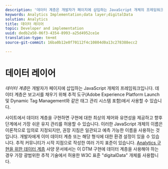 ```yaml
---
description: '데이터 계층은 개발자가 페이지에 삽입하는 JavaScript 개체의 프레임워크입니다. '
keywords: Analytics Implementation;data layer;digitalData
solution: Analytics
title: 데이터 레이어
topic: Developer and implementation
uuid: dedb2a50-06f3-4354-8993-a25d4952ce1e
translation-type: tm+mt
source-git-commit: 16ba0b12e0f70112f4c10804d0a13c278388ecc2

---
```



# 데이터 레이어

_데이터 계층_&#x200B;은 개발자가 페이지에 삽입하는 JavaScript 개체의 프레임워크입니다. 데이터 계층은 보고서를 채우기 위해 추적 도구(Adobe Experience Platform Launch 및 Dynamic Tag Management와 같은 태그 관리 시스템 포함)에서 사용할 수 있습니다.

사이트에서 데이터 계층을 구현하면 구현에 대한 최상의 제어와 유연성을 제공하고 향후 단계에서 가장 쉬운 유지 관리를 허용할 수 있습니다. 이러한 JavaScript 개체의 이름은 이론적으로 임의로 지정되지만, 권장 지침은 일관되고 예측 가능한 이름을 사용하는 것입니다. 개발자에게 이미 데이터 계층 또는 해당 형식에 대한 환경 설정이 있을 수 있습니다. 추적 커뮤니티가 시작 지점으로 작성한 여러 가지 표준이 있습니다. [Analytics 구현을 위한 데이터 계층](assets/datalayer-documentation.pdf) 사양 문서에서는 이 DTM 구현에 데이터 계층을 사용해야 하는 경우 가장 광범위한 추적 기술에서 허용한 W3C 표준 "digitalData" 개체를 사용합니다.
